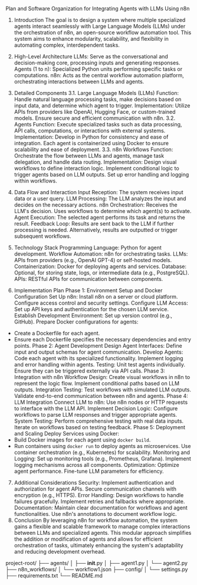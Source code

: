Plan and Software Organization for Integrating Agents with LLMs Using n8n

1. Introduction
The goal is to design a system where multiple specialized agents interact seamlessly with Large Language Models (LLMs) under the orchestration of n8n, an open-source workflow automation tool. This system aims to enhance modularity, scalability, and flexibility in automating complex, interdependent tasks.

2. High-Level Architecture
LLMs: Serve as the conversational and decision-making core, processing inputs and generating responses.
Agents (1 to n): Specialized Python units performing specific tasks or computations.
n8n: Acts as the central workflow automation platform, orchestrating interactions between LLMs and agents.
3. Detailed Components
3.1. Large Language Models (LLMs)
Function: Handle natural language processing tasks, make decisions based on input data, and determine which agent to trigger.
Implementation:
Utilize APIs from providers like OpenAI, Hugging Face, or custom-trained models.
Ensure secure and efficient communication with n8n.
3.2. Agents
Function: Execute specialized tasks such as data processing, API calls, computations, or interactions with external systems.
Implementation:
Develop in Python for consistency and ease of integration.
Each agent is containerized using Docker to ensure scalability and ease of deployment.
3.3. n8n Workflows
Function: Orchestrate the flow between LLMs and agents, manage task delegation, and handle data routing.
Implementation:
Design visual workflows to define interaction logic.
Implement conditional logic to trigger agents based on LLM outputs.
Set up error handling and logging within workflows.
4. Data Flow and Interaction
Input Reception: The system receives input data or a user query.
LLM Processing: The LLM analyzes the input and decides on the necessary actions.
n8n Orchestration:
Receives the LLM's decision.
Uses workflows to determine which agent(s) to activate.
Agent Execution: The selected agent performs its task and returns the result.
Feedback Loop:
Results are sent back to the LLM if further processing is needed.
Alternatively, results are outputted or trigger subsequent workflows.
5. Technology Stack
Programming Language: Python for agent development.
Workflow Automation: n8n for orchestrating tasks.
LLMs: APIs from providers (e.g., OpenAI GPT-4) or self-hosted models.
Containerization: Docker for deploying agents and services.
Database: Optional, for storing state, logs, or intermediate data (e.g., PostgreSQL).
APIs: RESTful APIs for communication between components.
6. Implementation Plan
Phase 1: Environment Setup and Docker Configuration
Set Up n8n:
Install n8n on a server or cloud platform.
Configure access control and security settings.
Configure LLM Access:
Set up API keys and authentication for the chosen LLM service.
Establish Development Environment:
Set up version control (e.g., GitHub).
Prepare Docker configurations for agents:
- Create a Dockerfile for each agent.
- Ensure each Dockerfile specifies the necessary dependencies and entry points.
Phase 2: Agent Development
Design Agent Interfaces:
Define input and output schemas for agent communication.
Develop Agents:
Code each agent with its specialized functionality.
Implement logging and error handling within agents.
Testing:
Unit test agents individually.
Ensure they can be triggered externally via API calls.
Phase 3: Integration with n8n
Workflow Design:
Create visual workflows in n8n to represent the logic flow.
Implement conditional paths based on LLM outputs.
Integration Testing:
Test workflows with simulated LLM outputs.
Validate end-to-end communication between n8n and agents.
Phase 4: LLM Integration
Connect LLM to n8n:
Use n8n nodes or HTTP requests to interface with the LLM API.
Implement Decision Logic:
Configure workflows to parse LLM responses and trigger appropriate agents.
System Testing:
Perform comprehensive testing with real data inputs.
Iterate on workflows based on testing feedback.
Phase 5: Deployment and Scaling
Deploy Services using Docker:
- Build Docker images for each agent using `docker build`.
- Run containers using `docker run` to deploy agents as microservices.
Use container orchestration (e.g., Kubernetes) for scalability.
Monitoring and Logging:
Set up monitoring tools (e.g., Prometheus, Grafana).
Implement logging mechanisms across all components.
Optimization:
Optimize agent performance.
Fine-tune LLM parameters for efficiency.
7. Additional Considerations
Security:
Implement authentication and authorization for agent APIs.
Secure communication channels with encryption (e.g., HTTPS).
Error Handling:
Design workflows to handle failures gracefully.
Implement retries and fallbacks where appropriate.
Documentation:
Maintain clear documentation for workflows and agent functionalities.
Use n8n's annotations to document workflow logic.
8. Conclusion
By leveraging n8n for workflow automation, the system gains a flexible and scalable framework to manage complex interactions between LLMs and specialized agents. This modular approach simplifies the addition or modification of agents and allows for efficient orchestration of tasks, ultimately enhancing the system's adaptability and reducing development overhead.


project-root/
├── agents/
│   ├── __init__.py
│   ├── agent1.py
│   └── agent2.py
├── n8n_workflows/
│   └── workflow1.json
├── config/
│   └── settings.py
├── requirements.txt
└── README.md



